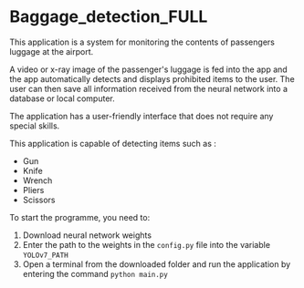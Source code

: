 # Baggage_detection_FULL
This application is a system for monitoring the contents of passengers luggage at the airport.

A video or x-ray image of the passenger's luggage is fed into the app and the app automatically detects and displays prohibited items to the user. The user can then save all information received from the neural network into a database or local computer.

The application has a user-friendly interface that does not require any special skills.

This application is capable of detecting items such as :
- Gun
- Knife
- Wrench
- Pliers
- Scissors

To start the programme, you need to:
1. Download neural network weights
2. Enter the path to the weights in the `config.py` file into the variable `YOLOv7_PATH`
3. Open a terminal from the downloaded folder and run the application by entering the command `python main.py`
